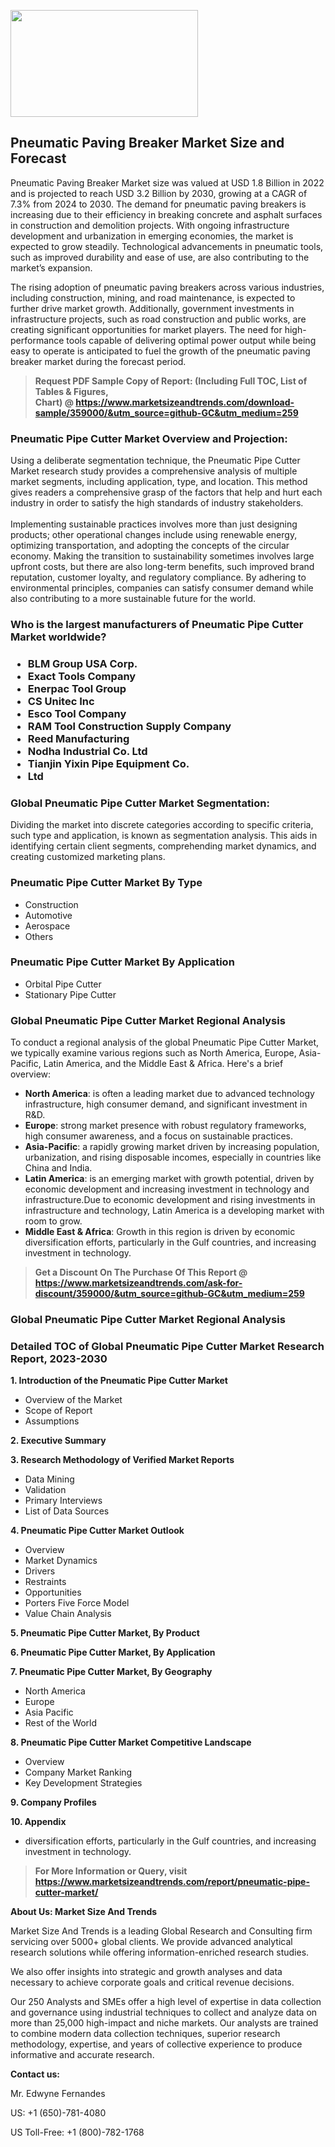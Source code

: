 <p><img class="alignnone size-medium wp-image-20088" src="https://ffe5etoiles.com/wp-content/uploads/2024/12/MST1-300x171.png" alt="" width="300" height="171" /></p><h2>Pneumatic Paving Breaker Market Size and Forecast</h2><p>Pneumatic Paving Breaker Market size was valued at USD 1.8 Billion in 2022 and is projected to reach USD 3.2 Billion by 2030, growing at a CAGR of 7.3% from 2024 to 2030. The demand for pneumatic paving breakers is increasing due to their efficiency in breaking concrete and asphalt surfaces in construction and demolition projects. With ongoing infrastructure development and urbanization in emerging economies, the market is expected to grow steadily. Technological advancements in pneumatic tools, such as improved durability and ease of use, are also contributing to the market’s expansion.</p><p>The rising adoption of pneumatic paving breakers across various industries, including construction, mining, and road maintenance, is expected to further drive market growth. Additionally, government investments in infrastructure projects, such as road construction and public works, are creating significant opportunities for market players. The need for high-performance tools capable of delivering optimal power output while being easy to operate is anticipated to fuel the growth of the pneumatic paving breaker market during the forecast period.</p></p><blockquote id="" class=""><strong>Request PDF Sample Copy of Report: (Including Full TOC, List of Tables &amp; Figures, Chart)&nbsp;@&nbsp;<strong><a href="https://www.marketsizeandtrends.com/download-sample/359000/&utm_source=github-GC&utm_medium=259" target="_blank">https://www.marketsizeandtrends.com/download-sample/359000/&utm_source=github-GC&utm_medium=259</a></strong></strong></blockquote><h3 id="" class="">Pneumatic Pipe Cutter Market&nbsp;Overview and Projection:</h3><p id="" class="">Using a deliberate segmentation technique, the Pneumatic Pipe Cutter Market research study provides a comprehensive analysis of multiple market segments, including application, type, and location. This method gives readers a comprehensive grasp of the factors that help and hurt each industry in order to satisfy the high standards of industry stakeholders. <br /> <br />Implementing sustainable practices involves more than just designing products; other operational changes include using renewable energy, optimizing transportation, and adopting the concepts of the circular economy. Making the transition to sustainability sometimes involves large upfront costs, but there are also long-term benefits, such improved brand reputation, customer loyalty, and regulatory compliance. By adhering to environmental principles, companies can satisfy consumer demand while also contributing to a more sustainable future for the world.</p><h3 id="" class="">Who is the largest manufacturers of&nbsp;Pneumatic Pipe Cutter Market worldwide?</h3><h3 class=""><p><ul><li>BLM Group USA Corp. </li><li> Exact Tools Company </li><li> Enerpac Tool Group </li><li> CS Unitec Inc </li><li> Esco Tool Company </li><li> RAM Tool Construction Supply Company </li><li> Reed Manufacturing </li><li> Nodha Industrial Co. Ltd </li><li> Tianjin Yixin Pipe Equipment Co. </li><li> Ltd</li></ul></p></h3><h3 id="" class="">Global&nbsp;Pneumatic Pipe Cutter Market Segmentation:</h3><p id="" class="">Dividing the market into discrete categories according to specific criteria, such type and application, is known as segmentation analysis. This aids in identifying certain client segments, comprehending market dynamics, and creating customized marketing plans.</p><h3 id="" class="">Pneumatic Pipe Cutter Market&nbsp;By Type</h3><p><p><ul><li>Construction</li><li> Automotive</li><li> Aerospace</li><li> Others</p></li></ul></p></p><h3 id="" class="">Pneumatic Pipe Cutter Market&nbsp;By Application</h3><p class=""><p><ul><li>Orbital Pipe Cutter</li><li> Stationary Pipe Cutter</li></ul></p></p><h3 id="" class="">Global Pneumatic Pipe Cutter Market Regional Analysis</h3><p id="" class="">To conduct a regional analysis of the global Pneumatic Pipe Cutter Market, we typically examine various regions such as North America, Europe, Asia-Pacific, Latin America, and the Middle East &amp; Africa. Here's a brief overview:</p><ul><li><strong>North America</strong>: is often a leading market due to advanced technology infrastructure, high consumer demand, and significant investment in R&amp;D.</li><li><strong>Europe</strong>: strong market presence with robust regulatory frameworks, high consumer awareness, and a focus on sustainable practices.</li><li><strong>Asia-Pacific</strong>: a rapidly growing market driven by increasing population, urbanization, and rising disposable incomes, especially in countries like China and India.</li><li><strong>Latin America</strong>: is an emerging market with growth potential, driven by economic development and increasing investment in technology and infrastructure.Due to economic development and rising investments in infrastructure and technology, Latin America is a developing market with room to grow.</li><li><strong>Middle East &amp; Africa</strong>: Growth in this region is driven by economic diversification efforts, particularly in the Gulf countries, and increasing investment in technology.</li></ul><blockquote id="" class=""><strong>Get a Discount On The Purchase Of This Report @ <strong><a href="https://www.marketsizeandtrends.com/ask-for-discount/359000/&utm_source=github-GC&utm_medium=259" target="_blank">https://www.marketsizeandtrends.com/ask-for-discount/359000/&utm_source=github-GC&utm_medium=259</a></strong></strong></blockquote><h3 id="" class="">Global Pneumatic Pipe Cutter Market Regional Analysis</h3><h3 id="" class="">Detailed TOC of Global Pneumatic Pipe Cutter Market Research Report, 2023-2030</h3><p id="" class=""><strong>1. Introduction of the Pneumatic Pipe Cutter Market</strong></p><ul><li>Overview of the Market</li><li>Scope of Report</li><li>Assumptions</li></ul><p id="" class=""><strong>2. Executive Summary</strong></p><p id="" class=""><strong>3. Research Methodology of Verified Market Reports</strong></p><ul><li>Data Mining</li><li>Validation</li><li>Primary Interviews</li><li>List of Data Sources</li></ul><p id="" class=""><strong>4. Pneumatic Pipe Cutter Market Outlook</strong></p><ul><li>Overview</li><li>Market Dynamics</li><li>Drivers</li><li>Restraints</li><li>Opportunities</li><li>Porters Five Force Model</li><li>Value Chain Analysis</li></ul><p id="" class=""><strong>5. Pneumatic Pipe Cutter Market, By Product</strong></p><p id="" class=""><strong>6. Pneumatic Pipe Cutter Market, By Application</strong></p><p id="" class=""><strong>7. Pneumatic Pipe Cutter Market, By Geography</strong></p><ul><li>North America</li><li>Europe</li><li>Asia Pacific</li><li>Rest of the World</li></ul><p id="" class=""><strong>8. Pneumatic Pipe Cutter Market Competitive Landscape</strong></p><ul><li>Overview</li><li>Company Market Ranking</li><li>Key Development Strategies</li></ul><p id="" class=""><strong>9. Company Profiles</strong></p><p id="" class=""><strong>10. Appendix</strong></p><ul><li>diversification efforts, particularly in the Gulf countries, and increasing investment in technology.</li></ul><blockquote id="" class=""><strong>For More Information or Query, visit <strong><strong><a href="https://www.marketsizeandtrends.com/report/pneumatic-pipe-cutter-market/" target="_blank">https://www.marketsizeandtrends.com/report/pneumatic-pipe-cutter-market/</a></strong></strong></strong></blockquote><p id="" class=""><strong>About Us: Market Size And Trends</strong></p><p id="" class="">Market Size And Trends is a leading Global Research and Consulting firm servicing over 5000+ global clients. We provide advanced analytical research solutions while offering information-enriched research studies.</p><p id="" class="">We also offer insights into strategic and growth analyses and data necessary to achieve corporate goals and critical revenue decisions.</p><p id="" class="">Our 250 Analysts and SMEs offer a high level of expertise in data collection and governance using industrial techniques to collect and analyze data on more than 25,000 high-impact and niche markets. Our analysts are trained to combine modern data collection techniques, superior research methodology, expertise, and years of collective experience to produce informative and accurate research.</p><p id="" class=""><strong>Contact us:</strong></p><p id="" class="">Mr. Edwyne Fernandes</p><p id="" class="">US: +1 (650)-781-4080</p><p id="" class="">US Toll-Free: +1 (800)-782-1768</p>
